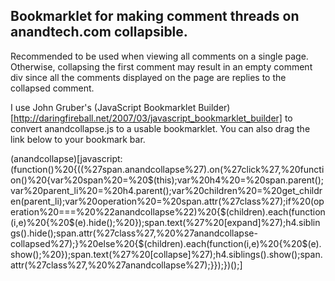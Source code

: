 ## Bookmarklet for making comment threads on anandtech.com collapsible.

Recommended to be used when viewing all comments on a single page. Otherwise, collapsing the first comment may result in an empty comment div since all the comments displayed on the page are replies to the collapsed comment.

I use John Gruber's (JavaScript Bookmarklet Builder)[http://daringfireball.net/2007/03/javascript_bookmarklet_builder] to convert anandcollapse.js to a usable bookmarklet.
You can also drag the link below to your bookmark bar.

(anandcollapse)[javascript:(function()%20{$(%27.blog_comments%20h4%27).append(%22<span%20class=%27anandcollapse%27%20style=%27cursor:%20pointer;%20display:%20inline;%27>%20[collapse]</span>%22);var%20test%20=%20/^(?:padding-left:\s?)(\d+).*/;var%20get_style%20=%20function(element)%20{var%20style,%20match,%20val;style%20=%20element.attr(%27style%27);val%20=%20test.exec(style);val%20?%20match=val[1]%20:%20match=0;return%20match;};var%20get_children%20=%20function(element)%20{var%20parent_style,%20style,%20child;var%20children%20=%20new%20Array();parent_style%20=%20get_style(element);child%20=%20element.next().eq(0);style%20=%20get_style(child);while(style%20>%20parent_style)%20{children.push(child[0]);child%20=%20child.next();style%20=%20get_style(child);}return%20children;};$(%27span.anandcollapse%27).on(%27click%27,%20function()%20{var%20span%20=%20$(this);var%20h4%20=%20span.parent();var%20parent_li%20=%20h4.parent();var%20children%20=%20get_children(parent_li);var%20operation%20=%20span.attr(%27class%27);if%20(operation%20===%20%22anandcollapse%22)%20{$(children).each(function(i,e)%20{%20$(e).hide();%20});span.text(%27%20[expand]%27);h4.siblings().hide();span.attr(%27class%27,%20%27anandcollapse-collapsed%27);}%20else%20{$(children).each(function(i,e)%20{%20$(e).show();%20});span.text(%27%20[collapse]%27);h4.siblings().show();span.attr(%27class%27,%20%27anandcollapse%27);}});})();]
